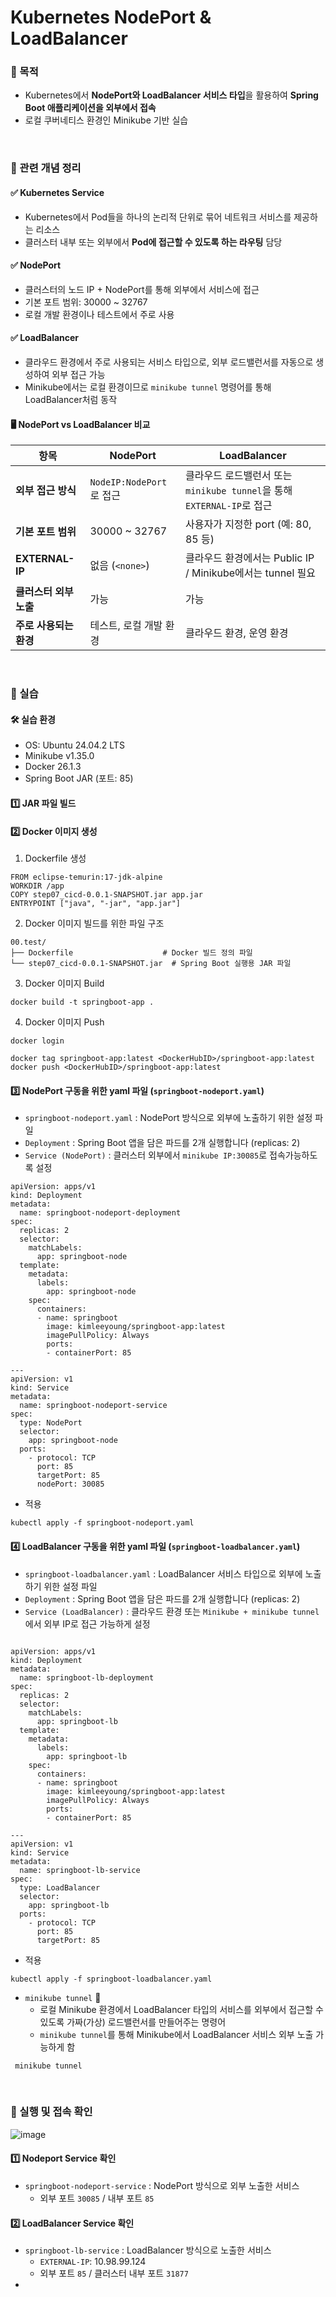 # Kubernetes NodePort & LoadBalancer

### 📌 목적 
- Kubernetes에서 **NodePort와 LoadBalancer 서비스 타입**을 활용하여 **Spring Boot 애플리케이션을 외부에서 접속**
- 로컬 쿠버네티스 환경인 Minikube 기반 실습

<br>

### 📌 관련 개념 정리
#### ✅ Kubernetes Service
- Kubernetes에서 Pod들을 하나의 논리적 단위로 묶어 네트워크 서비스를 제공하는 리소스
- 클러스터 내부 또는 외부에서 **Pod에 접근할 수 있도록 하는 라우팅** 담당

#### ✅ NodePort
- 클러스터의 노드 IP + NodePort를 통해 외부에서 서비스에 접근
- 기본 포트 범위: 30000 ~ 32767
- 로컬 개발 환경이나 테스트에서 주로 사용

#### ✅ LoadBalancer
- 클라우드 환경에서 주로 사용되는 서비스 타입으로, 외부 로드밸런서를 자동으로 생성하여 외부 접근 가능
- Minikube에서는 로컬 환경이므로 `minikube tunnel` 명령어를 통해 LoadBalancer처럼 동작


#### 🖥️ NodePort vs LoadBalancer 비교
| 항목                 | NodePort                                                | LoadBalancer                                                   |
|----------------------|----------------------------------------------------------|----------------------------------------------------------------|
| **외부 접근 방식**     | `NodeIP:NodePort`로 접근                                  | 클라우드 로드밸런서 또는 `minikube tunnel`을 통해 `EXTERNAL-IP`로 접근 |
| **기본 포트 범위**     | 30000 ~ 32767                                           | 사용자가 지정한 port (예: 80, 85 등)                          |
| **EXTERNAL-IP**      | 없음 (`<none>`)                                          | 클라우드 환경에서는 Public IP / Minikube에서는 tunnel 필요     |
| **클러스터 외부 노출** | 가능                                                   | 가능                                                          |
| **주로 사용되는 환경** | 테스트, 로컬 개발 환경                                     | 클라우드 환경, 운영 환경                                      |

<br>

### 📌 실습 
#### 🛠️ 실습 환경
- OS: Ubuntu 24.04.2 LTS
- Minikube v1.35.0
- Docker 26.1.3
- Spring Boot JAR (포트: 85)

#### 1️⃣ JAR 파일 빌드 


#### 2️⃣ Docker 이미지 생성  
1. Dockerfile 생성 
```
FROM eclipse-temurin:17-jdk-alpine
WORKDIR /app
COPY step07_cicd-0.0.1-SNAPSHOT.jar app.jar
ENTRYPOINT ["java", "-jar", "app.jar"]
```

2. Docker 이미지 빌드를 위한 파일 구조
```
00.test/
├── Dockerfile                    # Docker 빌드 정의 파일
└── step07_cicd-0.0.1-SNAPSHOT.jar  # Spring Boot 실행용 JAR 파일
```

3. Docker 이미지 Build
```
docker build -t springboot-app .
```

4. Docker 이미지 Push
```
docker login

docker tag springboot-app:latest <DockerHubID>/springboot-app:latest
docker push <DockerHubID>/springboot-app:latest
```

   
#### 3️⃣ NodePort 구동을 위한 yaml 파일 (`springboot-nodeport.yaml`)
- `springboot-nodeport.yaml` : NodePort 방식으로 외부에 노출하기 위한 설정 파일
- `Deployment` : Spring Boot 앱을 담은 파드를 2개 실행합니다 (replicas: 2)
- `Service (NodePort)` : 클러스터 외부에서 `minikube IP:30085`로 접속가능하도록 설정 
```
apiVersion: apps/v1
kind: Deployment
metadata:
  name: springboot-nodeport-deployment
spec:
  replicas: 2
  selector:
    matchLabels:
      app: springboot-node
  template:
    metadata:
      labels:
        app: springboot-node
    spec:
      containers:
      - name: springboot
        image: kimleeyoung/springboot-app:latest
        imagePullPolicy: Always
        ports:
        - containerPort: 85

---
apiVersion: v1
kind: Service
metadata:
  name: springboot-nodeport-service
spec:
  type: NodePort
  selector:
    app: springboot-node
  ports:
    - protocol: TCP
      port: 85
      targetPort: 85
      nodePort: 30085
```

- 적용
```
kubectl apply -f springboot-nodeport.yaml
```


#### 4️⃣  LoadBalancer 구동을 위한 yaml 파일 (`springboot-loadbalancer.yaml`)
- `springboot-loadbalancer.yaml` : LoadBalancer 서비스 타입으로 외부에 노출하기 위한 설정 파일
- `Deployment` : Spring Boot 앱을 담은 파드를 2개 실행합니다 (replicas: 2)
- `Service (LoadBalancer)` : 클라우드 환경 또는 `Minikube + minikube tunnel`에서 외부 IP로 접근 가능하게 설정
```

apiVersion: apps/v1
kind: Deployment
metadata:
  name: springboot-lb-deployment
spec:
  replicas: 2
  selector:
    matchLabels:
      app: springboot-lb
  template:
    metadata:
      labels:
        app: springboot-lb
    spec:
      containers:
      - name: springboot
        image: kimleeyoung/springboot-app:latest
        imagePullPolicy: Always
        ports:
        - containerPort: 85

---
apiVersion: v1
kind: Service
metadata:
  name: springboot-lb-service
spec:
  type: LoadBalancer
  selector:
    app: springboot-lb
  ports:
    - protocol: TCP
      port: 85
      targetPort: 85
```

- 적용
```
kubectl apply -f springboot-loadbalancer.yaml

```

- `minikube tunnel` 🌟
  - 로컬 Minikube 환경에서 LoadBalancer 타입의 서비스를 외부에서 접근할 수 있도록 가짜(가상) 로드밸런서를 만들어주는 명령어
  - `minikube tunnel`를 통해 Minikube에서 LoadBalancer 서비스 외부 노출 가능하게 함
```
 minikube tunnel
```

<br>

### 📌 실행 및 접속 확인
![image](https://github.com/user-attachments/assets/7ab5dbdb-847b-4d51-bc4d-6fe2d91863d5)
#### 1️⃣ Nodeport Service 확인 
- `springboot-nodeport-service` : NodePort 방식으로 외부 노출한 서비스
  - 외부 포트 `30085` / 내부 포트 `85`


#### 2️⃣ LoadBalancer Service 확인 
- `springboot-lb-service` : LoadBalancer 방식으로 노출한 서비스
  - `EXTERNAL-IP`: 10.98.99.124
  - 외부 포트 `85` / 클러스터 내부 포트 `31877`
- 



